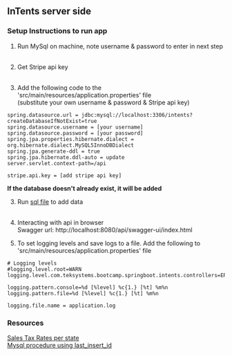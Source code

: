 ## InTents server side

### Setup Instructions to run app

1) Run MySql on machine, note username & password to enter in next step<br /><br />

2) Get Stripe api key<br /><br />

3) Add the following code to the  'src/main/resources/application.properties' file <br />(substitute your own username & password & Stripe api key)
```
spring.datasource.url = jdbc:mysql://localhost:3306/intents?createDatabaseIfNotExist=true
spring.datasource.username = [your username]
spring.datasource.password = [your password]
spring.jpa.properties.hibernate.dialect = org.hibernate.dialect.MySQL5InnoDBDialect
spring.jpa.generate-ddl = true
spring.jpa.hibernate.ddl-auto = update
server.servlet.context-path=/api

stripe.api.key = [add stripe api key]
```
**If the database doesn't already exist, it will be added**<br />

3) Run [sql file](/src/main/resources/products.sql) to add data<br /><br />

4) Interacting with api in browser<br />
   Swagger url: http://localhost:8080/api/swagger-ui/index.html


5) To set logging levels and save logs to a file. Add the following to 'src/main/resources/application.properties' file
```
# Logging levels
#logging.level.root=WARN
logging.level.com.teksystems.bootcamp.springboot.intents.controllers=ERROR

logging.pattern.console=%d [%level] %c{1.} [%t] %m%n
logging.pattern.file=%d [%level] %c{1.} [%t] %m%n

logging.file.name = application.log
```

### Resources
[Sales Tax Rates per state](https://files.taxfoundation.org/20210106094117/State-and-Local-Sales-Tax-Rates-2021.pdf)
<br />
[Mysql procedure using last_insert_id](https://www.mysqltutorial.org/mysql-last_insert_id.aspx)